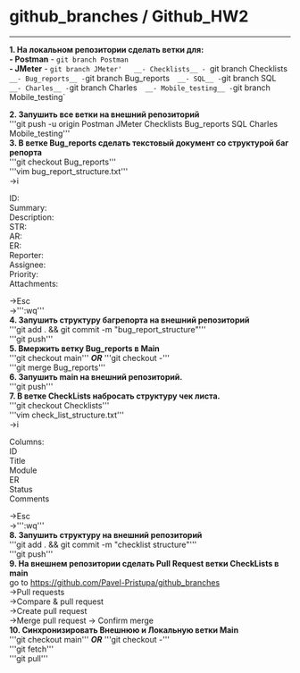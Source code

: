 # github_branches / Github_HW2
____
__1. На локальном репозитории сделать ветки для:__  
__- Postman__ - `git branch Postman`  
__- JMeter__ - `git branch JMeter'  
__- Checklists__ - `git branch Checklists`  
__- Bug_reports__ - `git branch Bug_reports`  
__- SQL__ - `git branch SQL`  
__- Charles__ - `git branch Charles`  
__- Mobile_testing__ - `git branch Mobile_testing`  
  
__2. Запушить все ветки на внешний репозиторий__  
'''git push -u origin Postman JMeter Checklists Bug_reports SQL Charles Mobile_testing'''  
__3. В ветке Bug_reports сделать текстовый документ со структурой баг репорта__  
'''git checkout Bug_reports'''  
'''vim bug_report_structure.txt'''  
->i  
  
ID:  
Summary:  
Description:  
STR:  
AR:  
ER:  
Reporter:  
Assignee:  
Priority:  
Attachments:  
  
->Esc  
->''':wq'''  
__4. Запушить структуру багрепорта на внешний репозиторий__  
'''git add . && git commit -m "bug_report_structure"'''  
'''git push'''  
__5. Вмержить ветку Bug_reports в Main__  
'''git checkout main''' ___OR___ '''git checkout -'''  
'''git merge Bug_reports'''  
__6. Запушить main на внешний репозиторий.__  
'''git push'''  
__7. В ветке CheckLists набросать структуру чек листа.__  
'''git checkout Checklists'''  
'''vim check_list_structure.txt'''  
->i  
  
Columns:  
ID  
Title  
Module  
ER  
Status  
Comments  
  
->Esc  
->''':wq'''  
__8. Запушить структуру на внешний репозиторий__  
'''git add . && git commit -m "checklist structure"'''  
'''git push'''  
__9. На внешнем репозитории сделать Pull Request ветки CheckLists в main__  
go to https://github.com/Pavel-Pristupa/github_branches  
->Pull requests  
->Compare & pull request  
->Create pull request  
->Merge pull request -> Confirm merge  
__10. Синхронизировать Внешнюю и Локальную ветки Main__  
'''git checkout main''' ___OR___ '''git checkout -'''  
'''git fetch'''  
'''git pull'''  
